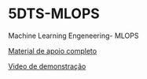 # 5DTS-MLOPS
Machine Learning Engeneering- MLOPS

[Material de apoio completo](https://github.com/anapaulalavieri/5DTS-MLOPS/blob/main/MLOPS_Trabalho_Integrado.ipynb)

[Video de demonstração](https://www.youtube.com/watch?v=ASypVTFNzIU)